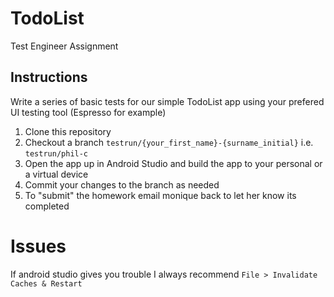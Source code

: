 # TodoList
Test Engineer Assignment

## Instructions
Write a series of basic tests for our simple TodoList app using your prefered UI testing tool (Espresso for example)

1. Clone this repository
2. Checkout a branch `testrun/{your_first_name}-{surname_initial}` i.e. `testrun/phil-c`
3. Open the app up in Android Studio and build the app to your personal or a virtual device
4. Commit your changes to the branch as needed
5. To "submit" the homework email monique back to let her know its completed

# Issues

If android studio gives you trouble I always recommend `File > Invalidate Caches & Restart`
